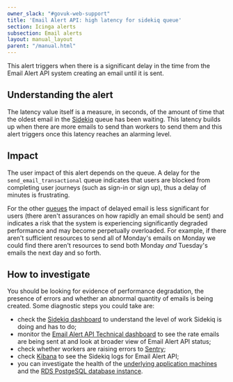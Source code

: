 ```yaml
---
owner_slack: "#govuk-web-support"
title: 'Email Alert API: high latency for sidekiq queue'
section: Icinga alerts
subsection: Email alerts
layout: manual_layout
parent: "/manual.html"
---
```


This alert triggers when there is a significant delay in the time from the
Email Alert API system creating an email until it is sent.

## Understanding the alert

The latency value itself is a measure, in seconds, of the amount of time that
the oldest email in the [Sidekiq] queue has been waiting. This latency builds
up when there are more emails to send than workers to send them and this alert
triggers once this latency reaches an alarming level.

## Impact

The user impact of this alert depends on the queue. A delay for the
`send_email_transactional` queue indicates that users are blocked from
completing user journeys (such as sign-in or sign up), thus a delay of minutes
is frustrating.

For the other [queues] the impact of delayed email is less significant for
users (there aren't assurances on how rapidly an email should be sent)
and indicates a risk that the system is experiencing significantly
degraded performance and may become perpetually overloaded. For
example, if there aren't sufficient resources to send all of Monday's emails
on Monday we could find there aren't resources to send both Monday _and_
Tuesday's emails the next day and so forth.

## How to investigate

You should be looking for evidence of performance degradation, the presence of
errors and whether an abnormal quantity of emails is being created. Some
diagnostic steps you could take are:

* check the [Sidekiq dashboard] to understand the level of work Sidekiq is
  doing and has to do;
* monitor the [Email Alert API Technical dashboard][technical dash] to see
  the rate emails are being sent at and look at broader view of Email Alert API
  status;
* check whether workers are raising errors to [Sentry];
* check [Kibana] to see the Sidekiq logs for Email Alert API;
* you can investigate the health of the [underlying application
  machines][machine metrics] and the [RDS PostgeSQL database
  instance][postgres dash].

[Sidekiq]: /manual/sidekiq.html
[queues]: https://github.com/alphagov/email-alert-api/blob/main/config/sidekiq.yml
[Sidekiq dashboard]: https://grafana.blue.production.govuk.digital/dashboard/file/sidekiq.json?refresh=1m&orgId=1&var-Application=email-alert-api&var-Queues=All&from=now-3h&to=now
[technical dash]: https://grafana.blue.production.govuk.digital/dashboard/file/email_alert_api_technical.json
[Sentry]: https://sentry.io/organizations/govuk/issues/?project=202220&statsPeriod=12h
[Kibana]: https://kibana.logit.io/s/2dd89c13-a0ed-4743-9440-825e2e52329e/app/kibana#/discover?_g=(refreshInterval:(display:Off,pause:!f,value:0),time:(from:now-1h,mode:quick,to:now))&_a=(columns:!('@message',host),index:'*-*',interval:auto,query:(query_string:(query:'@type:%20sidekiq%20AND%20application:%20email-alert-api')),sort:!('@timestamp',desc))
[machine metrics]: https://grafana.blue.production.govuk.digital/dashboard/file/machine.json?refresh=1m&orgId=1&var-hostname=email_alert_api*&var-cpmetrics=cpu-system&var-cpmetrics=cpu-user&var-filesystem=All&var-disk=All&var-tcpconnslocal=All&var-tcpconnsremote=All
[postgres dash]: https://grafana.production.govuk.digital/dashboard/file/aws-rds.json?orgId=1&var-region=eu-west-1&var-dbinstanceidentifier=email-alert-api-postgres&from=now-3h&to=now
